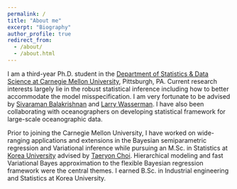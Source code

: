 ```yaml
---
permalink: /
title: "About me"
excerpt: "Biography"
author_profile: true
redirect_from: 
  - /about/
  - /about.html
---
```



I am a third-year Ph.D. student in the [Department of Statistics & Data Science at Carnegie Mellon University](http://www.stat.cmu.edu/), Pittsburgh, PA. Current research interests largely lie in the robust statistical inference including how to better accommodate the model misspecification. I am very fortunate to be advised by [Sivaraman Balakrishnan](http://www.stat.cmu.edu/~siva/) and [Larry Wasserman](https://www.stat.cmu.edu/~larry/). I have also been collaborating with oceanographers on developing statistical framework for large-scale oceanographic data. 

Prior to joining the Carnegie Mellon University, I have worked on wide-ranging applications and extensions in the Bayesian semiparametric regression and Variational inference while pursuing an M.Sc. in Statistics at [Korea University](http://korea.edu) advised by [Taeryon Choi](https://sites.google.com/site/trchoi/home). Hierarchical modeling and fast Variational Bayes approximation to the flexible Bayesian regression framework were the central themes. I earned B.Sc. in Industrial engineering and Statistics at Korea University.
